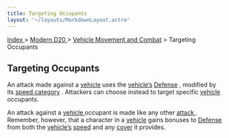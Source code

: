 ```yaml
---
title: Targeting Occupants
layout: '~/layouts/MarkdownLayout.astro'
---
```


[ Index ](/) > [ Modern D20 ](/modern.d20.srd) > [ Vehicle Movement and Combat](/modern.d20.srd/vehicle.movement.and.combat) > Targeting Occupants

##  Targeting Occupants

An attack made against a [ vehicle](/modern.d20.srd/equipment/equipment.vehicles) uses the [ vehicle’s](/modern.d20.srd/equipment/equipment.vehicles) [ Defense](/modern.d20.srd/combat/defense) , modified by its [ speed category](/modern.d20.srd/vehicle.movement.and.combat/vehicle.speed) . Attackers can
choose instead to target specific [ vehicle](/modern.d20.srd/equipment/equipment.vehicles) occupants.

An attack against a [ vehicle ](/modern.d20.srd/equipment/equipment.vehicles)
occupant is made like any other [ attack ](/modern.d20.srd/combat/attack.roll)
. Remember, however, that a character in a [ vehicle](/modern.d20.srd/equipment/equipment.vehicles) gains bonuses to [ Defense](/modern.d20.srd/combat/defense) from both the [ vehicle’s](/modern.d20.srd/equipment/equipment.vehicles) [ speed](/modern.d20.srd/vehicle.movement.and.combat/vehicle.speed) and any [ cover](/modern.d20.srd/combat/cover) it provides.

